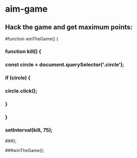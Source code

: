 # aim-game

## Hack the game and get maximum points:
#function winTheGame() {
###    function kill() {
###        const circle = document.querySelector('.circle');
###        if (circle) {
###            circle.click();
###        }        
###    }
###    setInterval(kill, 75);
###};

###winTheGame();
